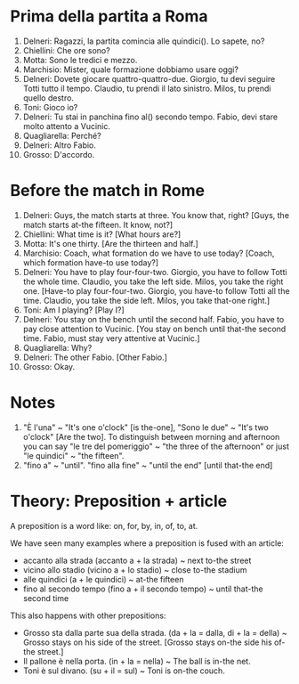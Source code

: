 # Prima della partita a Roma

1. Delneri: Ragazzi, la partita comincia alle quindici(). Lo sapete, no?
1. Chiellini: Che ore sono?
1. Motta: Sono le tredici e mezzo.
1. Marchisio: Mister, quale formazione dobbiamo usare oggi?
1. Delneri: Dovete giocare quattro-quattro-due. 
Giorgio, tu devi seguire Totti tutto il tempo.
Claudio, tu prendi il lato sinistro. Milos, tu prendi quello destro.
1. Toni: Gioco io?
1. Delneri: Tu stai in panchina fino al() secondo tempo. Fabio, devi stare
molto attento a Vucinic.
1. Quagliarella: Perché?
1. Delneri: Altro Fabio.
1. Grosso: D'accordo.

# Before the match in Rome

1. Delneri: Guys, the match starts at three. You know that, right?
[Guys, the match starts at-the fifteen. It know, not?]
1. Chiellini: What time is it?
[What hours are?]
1. Motta: It's one thirty.
[Are the thirteen and half.]
1. Marchisio: Coach, what formation do we have to use today?
[Coach, which formation have-to use today?]
1. Delneri: You have to play four-four-two. 
Giorgio, you have to follow Totti the whole time.
Claudio, you take the left side. Milos, you take the right one.
[Have-to play four-four-two. Giorgio, you have-to follow Totti all the time.
Claudio, you take the side left. Milos, you take that-one right.]
1. Toni: Am I playing? [Play I?]
1. Delneri: You stay on the bench until the second half. Fabio, you have to pay close
attention to Vucinic.
[You stay on bench until that-the second time. Fabio, must stay very attentive at
Vucinic.]
1. Quagliarella: Why?
1. Delneri: The other Fabio.
[Other Fabio.]
1. Grosso: Okay.

# Notes

1. "È l'una" ~ "It's one o'clock" [is the-one],
"Sono le due" ~ "It's two o'clock" [Are the two]. To distinguish between morning
and afternoon you can say "le tre del pomeriggio" ~ "the three of the afternoon" or
 just "le quindici" ~ "the fifteen".
1. "fino a" ~ "until". "fino alla fine" ~ "until the end" [until that-the end]

# Theory: Preposition + article

A preposition is a word like: on, for, by, in, of, to, at.

We have seen many examples where a preposition is fused with an article:

- accanto alla strada (accanto a + la strada) ~ next to-the street
- vicino allo stadio (vicino a + lo stadio) ~ close to-the stadium
- alle quindici (a + le quindici) ~ at-the fifteen
- fino al secondo tempo (fino a + il secondo tempo) ~ until that-the second time

This also happens with other prepositions:

- Grosso sta dalla parte sua della strada. (da + la = dalla, di + la = della) ~ 
Grosso stays on his side of the street. [Grosso stays on-the side his of-the street.]
- Il pallone è nella porta. (in + la = nella) ~ The ball is in-the net.
- Toni è sul divano. (su + il = sul) ~ Toni is on-the couch.
